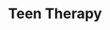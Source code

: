 ---
title: Teen Therapy
description: The Familie has therapists who specialize in working with your teen.
keywords: "teen therapy, therapy for teens, online therapy for teens"
---